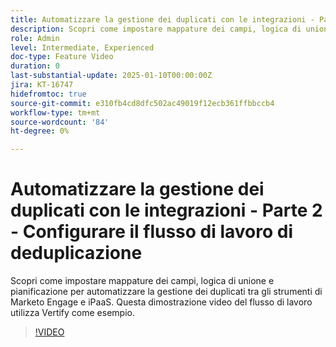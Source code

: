 ```yaml
---
title: Automatizzare la gestione dei duplicati con le integrazioni - Parte 2 - Configurare il flusso di lavoro di deduplicazione
description: Scopri come impostare mappature dei campi, logica di unione e pianificazione per automatizzare la gestione dei duplicati tra gli strumenti di Marketo Engage e iPaaS. Questa dimostrazione video del flusso di lavoro utilizza Vertify come esempio.
role: Admin
level: Intermediate, Experienced
doc-type: Feature Video
duration: 0
last-substantial-update: 2025-01-10T00:00:00Z
jira: KT-16747
hidefromtoc: true
source-git-commit: e310fb4cd8dfc502ac49019f12ecb361ffbbccb4
workflow-type: tm+mt
source-wordcount: '84'
ht-degree: 0%

---
```



# Automatizzare la gestione dei duplicati con le integrazioni - Parte 2 - Configurare il flusso di lavoro di deduplicazione

Scopri come impostare mappature dei campi, logica di unione e pianificazione per automatizzare la gestione dei duplicati tra gli strumenti di Marketo Engage e iPaaS. Questa dimostrazione video del flusso di lavoro utilizza Vertify come esempio.

>[!VIDEO](https://video.tv.adobe.com/v/3429486/?learn=on&enablevpops)
